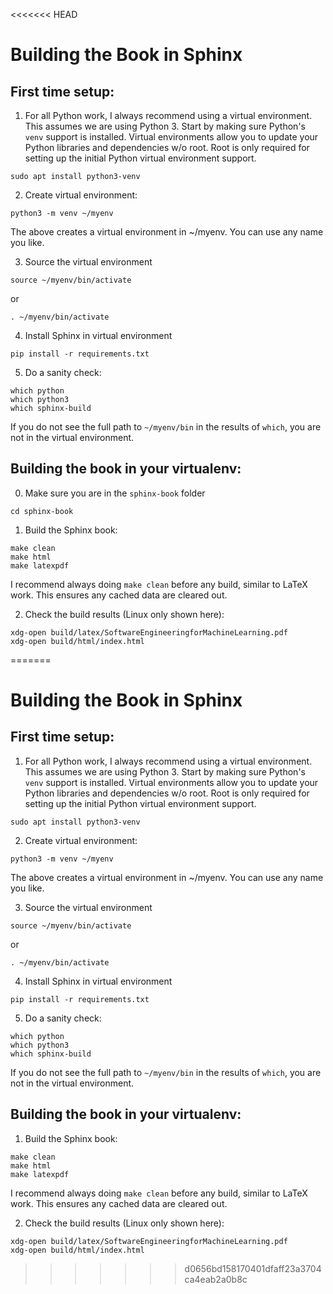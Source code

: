 <<<<<<< HEAD
# Building the Book in Sphinx

## First time setup:

1. For all Python work, I always recommend using a virtual environment. This assumes we are using Python 3. Start
by making sure Python's `venv` support is installed. Virtual environments allow you to update your Python libraries and dependencies w/o root. Root is only required for setting up the initial Python virtual environment support.

  ```
  sudo apt install python3-venv
  ```

2. Create virtual environment:

  ```
  python3 -m venv ~/myenv
  ```

  The above creates a virtual environment in ~/myenv. You can use any name you like.


3. Source the virtual environment

  ```
  source ~/myenv/bin/activate
  ```

  or

  ```
  . ~/myenv/bin/activate
  ```

4. Install Sphinx in virtual environment

  ```
  pip install -r requirements.txt
  ```


5. Do a sanity check:

  ```
  which python
  which python3
  which sphinx-build
  ```

  If you do not see the full path to `~/myenv/bin` in the results of `which`, you are not in the virtual environment.

## Building the book in your virtualenv:


0. Make sure you are in the `sphinx-book` folder

  ```
  cd sphinx-book
  ```

1. Build the Sphinx book:
  ```
  make clean
  make html
  make latexpdf
  ```

  I recommend always doing `make clean` before any build, similar to LaTeX work. This ensures any cached data are cleared out.

2. Check the build results (Linux only shown here):

  ```
  xdg-open build/latex/SoftwareEngineeringforMachineLearning.pdf
  xdg-open build/html/index.html
  ```

=======
# Building the Book in Sphinx

## First time setup:

1. For all Python work, I always recommend using a virtual environment. This assumes we are using Python 3. Start
by making sure Python's `venv` support is installed. Virtual environments allow you to update your Python libraries and dependencies w/o root. Root is only required for setting up the initial Python virtual environment support.

  ```
  sudo apt install python3-venv
  ```

2. Create virtual environment:

  ```
  python3 -m venv ~/myenv
  ```

  The above creates a virtual environment in ~/myenv. You can use any name you like.


3. Source the virtual environment

  ```
  source ~/myenv/bin/activate
  ```

  or

  ```
  . ~/myenv/bin/activate
  ```

4. Install Sphinx in virtual environment

  ```
  pip install -r requirements.txt
  ```


5. Do a sanity check:

  ```
  which python
  which python3
  which sphinx-build
  ```

  If you do not see the full path to `~/myenv/bin` in the results of `which`, you are not in the virtual environment.

## Building the book in your virtualenv:


1. Build the Sphinx book:
  ```
  make clean
  make html
  make latexpdf
  ```

  I recommend always doing `make clean` before any build, similar to LaTeX work. This ensures any cached data are cleared out.

2. Check the build results (Linux only shown here):

  ```
  xdg-open build/latex/SoftwareEngineeringforMachineLearning.pdf
  xdg-open build/html/index.html
  ```

>>>>>>> d0656bd158170401dfaff23a3704ca4eab2a0b8c
